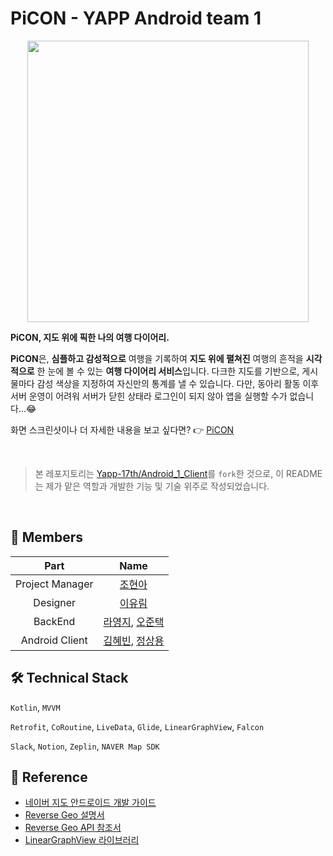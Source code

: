 # PiCON - YAPP Android team 1

<center><img src="./app_combination_logo.png" width="450" /></center>

**PiCON, 지도 위에 픽한 나의 여행 다이어리.**

 

**PiCON**은, **심플하고 감성적으로** 여행을 기록하여 **지도 위에 펼쳐진** 여행의 흔적을 **시각적으로** 한 눈에 볼 수 있는 **여행 다이어리 서비스**입니다. 다크한 지도를 기반으로, 게시물마다 감성 색상을 지정하여 자신만의 통계를 낼 수 있습니다. 다만, 동아리 활동 이후 서버 운영이 어려워 서버가 닫힌 상태라 로그인이 되지 않아 앱을 실행할 수가 없습니다...😂

 

화면 스크린샷이나 더 자세한 내용을 보고 싶다면? 👉 [PiCON](./PiCON.pdf)

<br />

> 본 레포지토리는 [Yapp-17th/Android_1_Client](https://github.com/Yapp-17th/Android_1_Client)를 `fork`한 것으로, 이 README는 제가 맡은 역할과 개발한 기능 및 기술 위주로 작성되었습니다.

<br />

## 👥 Members
| Part | Name |
| :-: | :------: |
| Project Manager | [조현아](https://github.com/ChoHnA) |
| Designer | [이유림](https://github.com/unispacos) |
| BackEnd | [라영지](https://github.com/Rayoungji), [오준택](https://github.com/ohjuntaek) |
| Android Client | [김혜빈](https://github.com/kimhyebeen), [정상용](https://github.com/NackUn) |

 

## 🛠 Technical Stack
`Kotlin`, `MVVM`

 

`Retrofit`, `CoRoutine`, `LiveData`, `Glide`, `LinearGraphView`, `Falcon`

 

`Slack`, `Notion`, `Zeplin`, `NAVER Map SDK`

 

## 📖 Reference
* [네이버 지도 안드로이드 개발 가이드](https://navermaps.github.io/android-map-sdk/guide-ko/0.html)
* [Reverse Geo 설명서](https://docs.ncloud.com/ko/naveropenapi_v3/maps/reverse-geocoding/reverse-geocoding.html)
* [Reverse Geo API 참조서](https://apidocs.ncloud.com/ko/ai-naver/maps_reverse_geocoding/gc/)
* [LinearGraphView 라이브러리](https://github.com/swapnil1104/LinearGraphView?utm_source=android-arsenal.com&utm_medium=referral&utm_campaign=7928)

